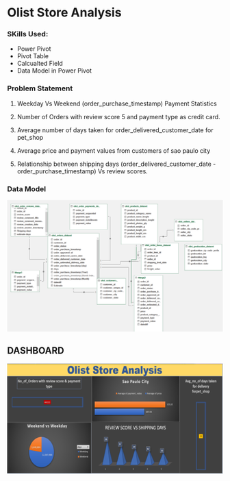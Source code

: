 # Olist Store Analysis

### SKills Used:
- Power Pivot
- Pivot Table
- Calcualted Field
- Data Model in Power Pivot
### Problem Statement
1. Weekday Vs Weekend (order_purchase_timestamp) Payment Statistics

2. Number of Orders with review score 5 and payment type as credit card.

3. Average number of days taken for order_delivered_customer_date for pet_shop

4. Average price and payment values from customers of sao paulo city

5. Relationship between shipping days (order_delivered_customer_date - order_purchase_timestamp) Vs review scores.

### Data Model
![](Images/Data_model.png)

## DASHBOARD
![](Images/excel.png)
